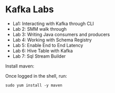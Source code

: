 # Kafka Labs

- La1: Interacting with Kafka through CLI  
- Lab 2: SMM walk through  
- Lab 3: Writing Java consumers and producers  
- Lab 4: Working with Schema Registry  
- Lab 5: Enable End to End Latency  
- Lab 6: Hive Table with Kafka  
- Lab 7: Sql Stream Builder


Install maven:

Once logged in the shell, run:

```
sudo yum install -y maven
```
